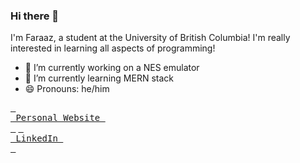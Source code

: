### Hi there 👋

I'm Faraaz, a student at the University of British Columbia! I'm really interested in learning all aspects of programming!

- 🔭 I’m currently working on a NES emulator
- 🌱 I’m currently learning MERN stack
- 😄 Pronouns: he/him

[<kbd> <br> Personal Website <br> </kbd>][KBD] [<kbd> <br> LinkedIn <br> </kbd>][Link]

[KBD]: https://www.faraaz.page/

[Link]: https://www.linkedin.com/in/faraaz-jan/
